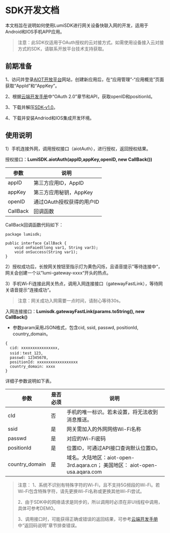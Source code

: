 # SDK开发文档

本文档旨在说明如何使用LumiSDK进行网关设备快联入网的开发，适用于Android和IOS手机APP应用。

> 注意：此SDK仅适用于OAuth授权的云对接方式。如需使用设备接入云对接方式的SDK，请联系开放平台技术支持获取。

## 前期准备

1、访问并登录[AIOT开放平台](https://opencloud.aqara.cn/)网站，创建新应用后，在“应用管理”-“应用概览”页面获取“AppId”和“AppKey”。

2、根据[云端开发手册](http://docs.opencloud.aqara.com/development/cloud-development/#oauth20)中“OAuth 2.0”章节和API，获取openID和positionId。

3、下载并解压[SDK-v1.0](http://cdn.cnbj2.fds.api.mi-img.com/cdn/aiot/sdk/SDK-Build-2019-03-15.zip)。

4、下载并安装Andriod和IOS集成开发环境。

## 使用说明

1）手机连接外网，调用授权接口（aiotAuth），进行授权，返回授权结果。

授权接口：**LumiSDK.aiotAuth(appID,appKey,openID, new CallBack())**

| 参数       | 说明               |
| -------- | ---------------- |
| appID    | 第三方应用ID，AppID    |
| appKey   | 第三方应用秘钥，AppKey   |
| openID   | 通过OAuth授权获得的用户ID |
| CallBack | 回调函数             |

CallBack回调函数代码如下：

```
package lumisdk;

public interface CallBack {
    void onFaied(long var1, String var3);
    void onSuccess(String var1);
}
```

2）授权成功后，长按网关按钮至指示灯为黄色闪烁，且语音提示”等待连接中“，网关会创建一个以”lumi-gateway-xxxx“开头的热点。

3）手机Wi-Fi连接此网关热点，调用入网连接接口（gatewayFastLink），等待网关语音提示”连接成功“。

> 注意：网关成功入网需要一点时间，请耐心等待30s。

入网连接接口：**Lumisdk.gatewayFastLink(params.toString(), new CallBack()**

- 参数param采用JSON格式，包含cid, ssid, passwd, positionId, country_domain。

```
{
  cid: xxxxxxxxxxxxxxxx, 
  ssid：test_123, 
  passwd: 12345678, 
  positionId: xxxxxxxxxxxxxxxxxx 
  country_domain: xxxx
}
```

详细子参数说明如下表。

| 参数             | 是否必须 | 说明                                       |
| -------------- | ---- | ---------------------------------------- |
| cId            | 否    | 手机的唯一标识。若未设置，将无法收到消息推送。                  |
| ssid           | 是    | 网关需加入的外网网络Wi-Fi名称                        |
| passwd         | 是    | 对应的Wi-Fi密码                               |
| positionId     | 是    | 位置ID，可通过API接口查询默认位置ID。                   |
| country_domain | 是    | 域名。大陆地区：aiot-open-3rd.aqara.cn； 美国地区： aiot-open-usa.aqara.com |

> 注意：
> 1、系统不识别有特殊字符的Wi-Fi，且不支持5G频段的Wi-Fi。若Wi-Fi包含特殊字符，请先更换Wi-Fi名称或更换其他Wi-Fi尝试。
>
> 2、由于SDK中的网络请求是同步的，所以调用时必须在非UI线程中调用，具体可参考DEMO。
>
> 3、调用接口时，可能获得正确或错误的返回结果，可参考[云端开发手册](http://docs.opencloud.aqara.com/development/cloud-development/#_14)中“返回码说明”章节排查错误。
